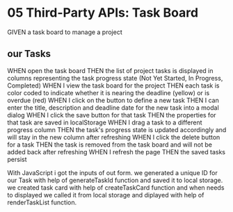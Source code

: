 # 05 Third-Party APIs: Task Board

GIVEN a task board to manage a project

## our  Tasks
WHEN open the task board
THEN the list of project tasks is displayed in columns representing the task progress state (Not Yet Started, In Progress, Completed)
WHEN I view the task board for the project
THEN each task is color coded to indicate whether it is nearing the deadline (yellow) or is overdue (red)
WHEN I click on the button to define a new task
THEN I can enter the title, description and deadline date for the new task into a modal dialog
WHEN I click the save button for that task
THEN the properties for that task are saved in localStorage
WHEN I drag a task to a different progress column
THEN the task's progress state is updated accordingly and will stay in the new column after refreshing
WHEN I click the delete button for a task
THEN the task is removed from the task board and will not be added back after refreshing
WHEN I refresh the page
THEN the saved tasks persist

With JavaScript i got the inputs of out form.
we generated a unique ID for our Task with help of generateTaskId function and saved it to local storage.
we created task card with help of createTaskCard function
and when needs to displayed we called it from local storage and diplayed with help of renderTaskList function.
